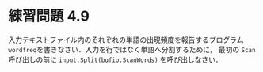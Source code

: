 # 練習問題 4.9

入力テキストファイル内のそれぞれの単語の出現頻度を報告するプログラム
`wordfreq`を書きなさい．入力を行ではなく単語へ分割するために，
最初の `Scan` 呼び出しの前に `input.Split(bufio.ScanWords)` を呼び出しなさい．
